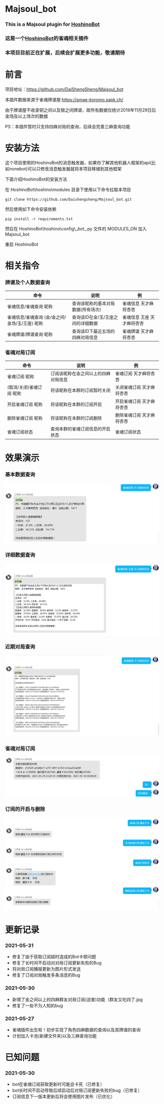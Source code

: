 # Majsoul_bot

### This is a Majsoul plugin for [HoshinoBot](https://github.com/Ice-Cirno/HoshinoBot)
### 这是一个[HoshinoBot](https://github.com/Ice-Cirno/HoshinoBot)的雀魂相关插件
### 本项目目前正在扩展，后续会扩展更多功能，敬请期待


# 前言 
项目地址：https://github.com/DaiShengSheng/Majsoul_bot

本插件数据来源于雀魂牌谱屋:https://amae-koromo.sapk.ch/

由于牌谱屋不收录铜之间以及银之间牌谱，故所有数据仅统计2019年11月29日后金场及以上场次的数据

PS：本插件暂时只支持四麻对局的查询，后续会完善三麻查询功能

# 安装方法

这个项目使用的HoshinoBot的消息触发器，如果你了解其他机器人框架的api(比如nonebot)可以只修改消息触发器就将本项目移植到其他框架

下面介绍HoshinoBot的安装方法

在 HoshinoBot\hoshino\modules 目录下使用以下命令拉取本项目
```
git clone https://github.com/Daishengsheng/Majsoul_bot.git
```
然后使用如下命令安装依赖
```
pip install -r requirements.txt
```
然后在 HoshinoBot\\hoshino\\config\\\__bot__.py 文件的 MODULES_ON 加入 Majsoul_bot

重启 HoshinoBot


# 相关指令
### 牌谱及个人数据查询
命令  | 说明 | 例
------------- | ------------- | --------------
雀魂信息/雀魂查询 昵称  | 查询该昵称的基本对局数据(所有场次) | 雀魂信息 天才麻将杏杏
雀魂信息/雀魂查询 (金/金之间/金场/玉/王座) 昵称 | 查询该ID在金/玉/王座之间的详细数据 | 雀魂信息 王座 天才麻将杏杏
雀魂牌谱/牌谱查询 昵称 | 查询该ID下最近五场的四麻对局信息 |  雀魂牌谱 天才麻将杏杏

### 雀魂对局订阅
命令 | 说明 | 例
------------- | ------------- | --------------
雀魂订阅 昵称 | 订阅该昵称在金之间以上的四麻对局信息 | 雀魂订阅 天才麻将杏杏
(取消/关闭)雀魂订阅 昵称| 将该昵称在本群的订阅暂时关闭 | 关闭雀魂订阅 天才麻将杏杏
开启雀魂订阅 昵称 | 将该昵称在本群的订阅开启 | 开启雀魂订阅 天才麻将杏杏
删除雀魂订阅 昵称 | 将该昵称在本群的订阅删除 | 删除雀魂订阅 天才麻将杏杏
雀魂订阅状态 | 查询本群的雀魂订阅信息的开启状态 | 雀魂订阅状态

# 效果演示
### 基本数据查询
![基本数据查询](https://github.com/DaiShengSheng/Majsoul_bot/blob/master/screenshot/selectBasicInfo.png) 
### 详细数据查询
![详细数据查询](https://github.com/DaiShengSheng/Majsoul_bot/blob/master/screenshot/selectExtendInfo.png) 
### 近期对局查询
![近期对局查询](https://github.com/DaiShengSheng/Majsoul_bot/blob/master/screenshot/selectRecord.png) 
### 雀魂对局订阅
![雀魂对局订阅](https://github.com/DaiShengSheng/Majsoul_bot/blob/master/screenshot/OrderRecord.png)
### 订阅的开启与删除
![订阅的开启与删除](https://github.com/DaiShengSheng/Majsoul_bot/blob/master/screenshot/ControlRecord.png)

# 更新记录
### 2021-05-31
* 修复了由于获取订阅超时造成的Bot卡顿问题
* 修复了长时间不启动对对局订阅更新失败的Bug
* 将对局订阅播报更新为图片形式发送
* 修复了订阅对局触发多条消息的Bug

### 2021-05-30
* 新增了金之间以上的四麻群友对局订阅(迫害)功能（群友又吃四了.jpg
* 修复了一些不为人知的bug

### 2021-05-27
* 雀魂插件出生啦！初步实现了角色四麻数据的查询以及其牌谱的查询
* 计划加入卡池(新建文件夹)以及三麻查询功能

# 已知问题
### 2021-05-30
* bot在雀魂订阅获取更新时可能会卡死（已修复）
* bot长时间不启动导致后续启动后对局订阅更新失败的bug（已修复）
* 订阅信息下一版本更新后将会使用图片发布（已优化）

